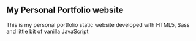 ## My Personal Portfolio website
This is my personal portfolio static website developed with HTML5, Sass and little bit of vanilla JavaScript
